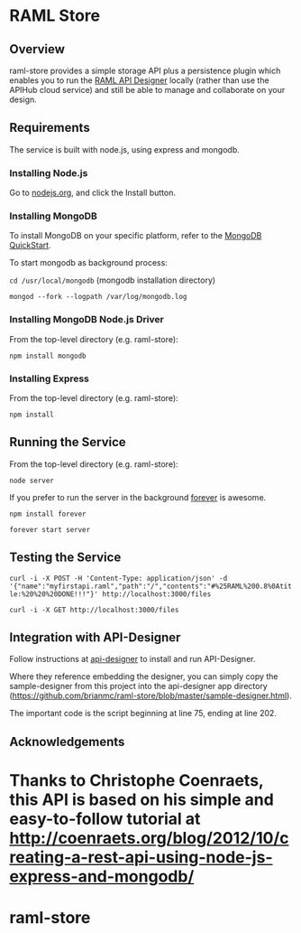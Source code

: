 # RAML Store



## Overview

raml-store provides a simple storage API plus a persistence plugin which enables you to run the [RAML API Designer](https://github.com/mulesoft/api-designer) locally (rather than use the APIHub cloud service) and still be able to manage and collaborate on your design.

## Requirements
The service is built with node.js, using express and mongodb.

### Installing Node.js
Go to [nodejs.org](http://nodejs.org), and click the Install button.

### Installing MongoDB
To install MongoDB on your specific platform, refer to the [MongoDB QuickStart](http://docs.mongodb.org/manual/installation/).

To start mongodb as background process:

`cd /usr/local/mongodb`  (mongodb installation directory)


`mongod --fork --logpath /var/log/mongodb.log`


### Installing MongoDB Node.js Driver
From the top-level directory (e.g. raml-store):

`npm install mongodb`

### Installing Express
From the top-level directory (e.g. raml-store):

`npm install `

    
    
    
    
  
## Running the Service
From the top-level directory (e.g. raml-store):

`node server`

If you prefer to run the server in the background [forever](http://blog.nodejitsu.com/keep-a-nodejs-server-up-with-forever) is awesome. 

`npm install forever`

`forever start server`



## Testing the Service

`curl -i -X POST -H 'Content-Type: application/json' -d '{"name":"myfirstapi.raml","path":"/","contents":"#%25RAML%200.8%0Atitle:%20%20%20DONE!!!"}' http://localhost:3000/files`

`curl -i -X GET http://localhost:3000/files`



## Integration with API-Designer
Follow instructions at [api-designer](https://github.com/mulesoft/api-designer) to install and run API-Designer.  

Where they reference embedding the designer, you can simply copy the sample-designer from this project into the api-designer app directory (https://github.com/brianmc/raml-store/blob/master/sample-designer.html).

The important code is the script beginning at line 75, ending at line 202.



## Acknowledgements
Thanks to Christophe Coenraets, this API is based on his simple and easy-to-follow tutorial at http://coenraets.org/blog/2012/10/creating-a-rest-api-using-node-js-express-and-mongodb/
=======
raml-store
==========
